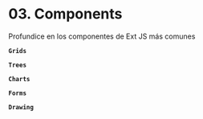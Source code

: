 # 03. Components

Profundice en los componentes de Ext JS más comunes

**`Grids`**

**`Trees`**

**`Charts`**

**`Forms`**

**`Drawing`**

